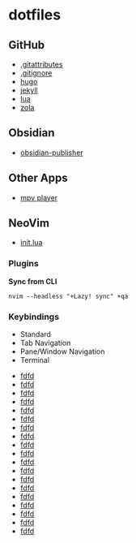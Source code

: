 # dotfiles

## GitHub

- [.gitattributes](.gitattributes)
- [.gitignore](.gitignore)
- [hugo](github/hugo.gitignore)
- [jekyll](github/jekyll.gitignore)
- [lua](github/lua.gitignore)
- [zola](github/zola.gitignore)

## Obsidian

- [obsidian-publisher](obsidian-publisher.json)

## Other Apps

- [mpv player](mpv.toml)

## NeoVim

- [init.lua](nvim/init.lua)

### Plugins

**Sync from CLI**

```pwsh
nvim --headless "+Lazy! sync" +qa
```
### Keybindings

- Standard
- Tab Navigation
- Pane/Window Navigation
- Terminal

* [fdfd](https://github.com/folke/tokyonight.nvim')
* [fdfd](https://github.com/kyazdani42/nvim-web-devicons')
* [fdfd](https://github.com/nvim-lualine/lualine.nvim')
* [fdfd](https://github.com/akinsho/bufferline.nvim')
* [fdfd](https://github.com/lukas-reineke/indent-blankline.nvim')
* [fdfd](https://github.com/nvim-treesitter/nvim-treesitter')
* [fdfd](https://github.com/nvim-treesitter/nvim-treesitter-textobjects')
* [fdfd](https://github.com/numToStr/Comment.nvim')
* [fdfd](https://github.com/kyazdani42/nvim-tree.lua')
* [fdfd](https://github.com/nvim-lua/plenary.nvim')
* [fdfd](https://github.com/akinsho/toggleterm.nvim')
* [fdfd](https://github.com/tpope/vim-fugitive')
* [fdfd](https://github.com/lewis6991/gitsigns.nvim')
* [fdfd](https://github.com/editorconfig/editorconfig-vim')
* [fdfd](https://github.com/nvim-telescope/telescope.nvim')
* [fdfd](https://github.com/wellle/targets.vim')
* [fdfd](https://github.com/ThePrimeagen/vim-be-good')
* [fdfd](https://github.com/ap/vim-css-color')
* [fdfd](https://github.com/vim-telescope/telescope-fzf-native.nvim)